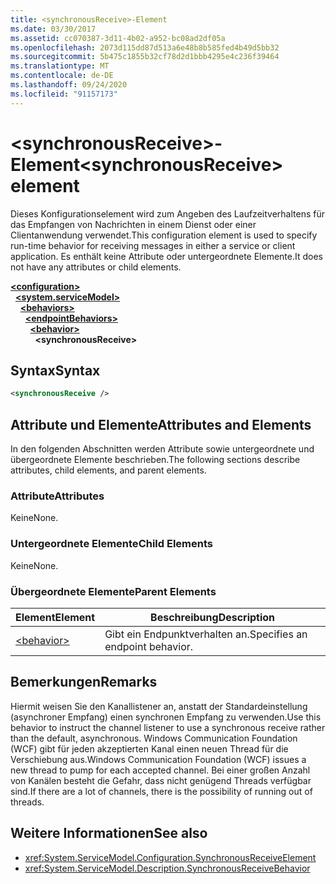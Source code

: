 ```yaml
---
title: <synchronousReceive>-Element
ms.date: 03/30/2017
ms.assetid: cc070387-3d11-4b02-a952-bc08ad2df05a
ms.openlocfilehash: 2073d115dd87d513a6e48b8b585fed4b49d5bb32
ms.sourcegitcommit: 5b475c1855b32cf78d2d1bbb4295e4c236f39464
ms.translationtype: MT
ms.contentlocale: de-DE
ms.lasthandoff: 09/24/2020
ms.locfileid: "91157173"
---
```

# <a name="synchronousreceive-element"></a><span data-ttu-id="6b890-102">\<synchronousReceive>-Element</span><span class="sxs-lookup"><span data-stu-id="6b890-102">\<synchronousReceive> element</span></span>

<span data-ttu-id="6b890-103">Dieses Konfigurationselement wird zum Angeben des Laufzeitverhaltens für das Empfangen von Nachrichten in einem Dienst oder einer Clientanwendung verwendet.</span><span class="sxs-lookup"><span data-stu-id="6b890-103">This configuration element is used to specify run-time behavior for receiving messages in either a service or client application.</span></span> <span data-ttu-id="6b890-104">Es enthält keine Attribute oder untergeordnete Elemente.</span><span class="sxs-lookup"><span data-stu-id="6b890-104">It does not have any attributes or child elements.</span></span>  
  
[**\<configuration>**](../configuration-element.md)\
&nbsp;&nbsp;[**\<system.serviceModel>**](system-servicemodel.md)\
&nbsp;&nbsp;&nbsp;&nbsp;[**\<behaviors>**](behaviors.md)\
&nbsp;&nbsp;&nbsp;&nbsp;&nbsp;&nbsp;[**\<endpointBehaviors>**](endpointbehaviors.md)\
&nbsp;&nbsp;&nbsp;&nbsp;&nbsp;&nbsp;&nbsp;&nbsp;[**\<behavior>**](behavior-of-endpointbehaviors.md)\
&nbsp;&nbsp;&nbsp;&nbsp;&nbsp;&nbsp;&nbsp;&nbsp;&nbsp;&nbsp;**\<synchronousReceive>**  
  
## <a name="syntax"></a><span data-ttu-id="6b890-105">Syntax</span><span class="sxs-lookup"><span data-stu-id="6b890-105">Syntax</span></span>  
  
```xml  
<synchronousReceive />
```  
  
## <a name="attributes-and-elements"></a><span data-ttu-id="6b890-106">Attribute und Elemente</span><span class="sxs-lookup"><span data-stu-id="6b890-106">Attributes and Elements</span></span>  

 <span data-ttu-id="6b890-107">In den folgenden Abschnitten werden Attribute sowie untergeordnete und übergeordnete Elemente beschrieben.</span><span class="sxs-lookup"><span data-stu-id="6b890-107">The following sections describe attributes, child elements, and parent elements.</span></span>  
  
### <a name="attributes"></a><span data-ttu-id="6b890-108">Attribute</span><span class="sxs-lookup"><span data-stu-id="6b890-108">Attributes</span></span>  

 <span data-ttu-id="6b890-109">Keine</span><span class="sxs-lookup"><span data-stu-id="6b890-109">None.</span></span>  
  
### <a name="child-elements"></a><span data-ttu-id="6b890-110">Untergeordnete Elemente</span><span class="sxs-lookup"><span data-stu-id="6b890-110">Child Elements</span></span>  

 <span data-ttu-id="6b890-111">Keine</span><span class="sxs-lookup"><span data-stu-id="6b890-111">None.</span></span>  
  
### <a name="parent-elements"></a><span data-ttu-id="6b890-112">Übergeordnete Elemente</span><span class="sxs-lookup"><span data-stu-id="6b890-112">Parent Elements</span></span>  
  
|<span data-ttu-id="6b890-113">Element</span><span class="sxs-lookup"><span data-stu-id="6b890-113">Element</span></span>|<span data-ttu-id="6b890-114">Beschreibung</span><span class="sxs-lookup"><span data-stu-id="6b890-114">Description</span></span>|  
|-------------|-----------------|  
|[\<behavior>](behavior-of-endpointbehaviors.md)|<span data-ttu-id="6b890-115">Gibt ein Endpunktverhalten an.</span><span class="sxs-lookup"><span data-stu-id="6b890-115">Specifies an endpoint behavior.</span></span>|  
  
## <a name="remarks"></a><span data-ttu-id="6b890-116">Bemerkungen</span><span class="sxs-lookup"><span data-stu-id="6b890-116">Remarks</span></span>  

 <span data-ttu-id="6b890-117">Hiermit weisen Sie den Kanallistener an, anstatt der Standardeinstellung (asynchroner Empfang) einen synchronen Empfang zu verwenden.</span><span class="sxs-lookup"><span data-stu-id="6b890-117">Use this behavior to instruct the channel listener to use a synchronous receive rather than the default, asynchronous.</span></span> <span data-ttu-id="6b890-118">Windows Communication Foundation (WCF) gibt für jeden akzeptierten Kanal einen neuen Thread für die Verschiebung aus.</span><span class="sxs-lookup"><span data-stu-id="6b890-118">Windows Communication Foundation (WCF) issues a new thread to pump for each accepted channel.</span></span> <span data-ttu-id="6b890-119">Bei einer großen Anzahl von Kanälen besteht die Gefahr, dass nicht genügend Threads verfügbar sind.</span><span class="sxs-lookup"><span data-stu-id="6b890-119">If there are a lot of channels, there is the possibility of running out of threads.</span></span>  
  
## <a name="see-also"></a><span data-ttu-id="6b890-120">Weitere Informationen</span><span class="sxs-lookup"><span data-stu-id="6b890-120">See also</span></span>

- <xref:System.ServiceModel.Configuration.SynchronousReceiveElement>
- <xref:System.ServiceModel.Description.SynchronousReceiveBehavior>
